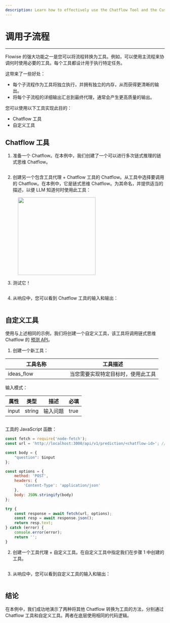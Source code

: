 ```yaml
---
description: Learn how to effectively use the Chatflow Tool and the Custom Tool
---
```


# 调用子流程

***

Flowise 的强大功能之一是您可以将流程转换为工具。例如，可以使用主流程来协调何时使用必要的工具。每个工具都设计用于执行特定任务。

这带来了一些好处：

* 每个子流程作为工具将独立执行，并拥有独立的内存，从而获得更清晰的输出。
* 将每个子流程的详细输出汇总到最终代理，通常会产生更高质量的输出。

您可以使用以下工具实现此目的：

* Chatflow 工具
* 自定义工具


## Chatflow 工具

1. 准备一个 Chatflow。在本例中，我们创建了一个可以进行多次链式推理的链式思维 Chatflow。

<figure><img src="../.gitbook/assets/image (169).png" alt=""><figcaption></figcaption></figure>

2. 创建另一个包含工具代理 + Chatflow 工具的 Chatflow。从工具中选择要调用的 Chatflow。在本例中，它是链式思维 Chatflow。为其命名，并提供适当的描述，以便 LLM 知道何时使用此工具：

<figure><img src="../.gitbook/assets/image (35).png" alt="" width="245"><figcaption></figcaption></figure>

3. 测试它！

<figure><img src="../.gitbook/assets/image (168).png" alt=""><figcaption></figcaption></figure>

4. 从响应中，您可以看到 Chatflow 工具的输入和输出：

<figure><img src="../.gitbook/assets/image (170).png" alt=""><figcaption></figcaption></figure>


## 自定义工具

使用与上述相同的示例，我们将创建一个自定义工具，该工具将调用链式思维 Chatflow 的 [预测 API](../using-flowise/api.md#prediction-api)。

1. 创建一个新工具：

<table><thead><tr><th width="180">工具名称</th><th>工具描述</th></tr></thead><tbody><tr><td>ideas_flow</td><td>当您需要实现特定目标时，使用此工具</td></tr></tbody></table>

输入模式：

<table><thead><tr><th>属性</th><th>类型</th><th>描述</th><th data-type="checkbox">必填</th></tr></thead><tbody><tr><td>input</td><td>string</td><td>输入问题</td><td>true</td></tr></tbody></table>

<figure><img src="../.gitbook/assets/image (95) (1).png" alt=""><figcaption></figcaption></figure>

工具的 JavaScript 函数：

```javascript
const fetch = require('node-fetch');
const url = 'http://localhost:3000/api/v1/prediction/<chatflow-id>'; // 请替换为具体的 chatflow ID

const body = {
	"question": $input
};

const options = {
	method: 'POST',
	headers: {
		'Content-Type': 'application/json'
	},
	body: JSON.stringify(body)
};

try {
	const response = await fetch(url, options);
	const resp = await response.json();
	return resp.text;
} catch (error) {
	console.error(error);
	return '';
}
```

2. 创建一个工具代理 + 自定义工具。在自定义工具中指定我们在步骤 1 中创建的工具。

<figure><img src="../.gitbook/assets/image (97).png" alt=""><figcaption></figcaption></figure>

3. 从响应中，您可以看到自定义工具的输入和输出：

<figure><img src="../.gitbook/assets/image (99).png" alt=""><figcaption></figcaption></figure>


## 结论

在本例中，我们成功地演示了两种将其他 Chatflow 转换为工具的方法，分别通过 Chatflow 工具和自定义工具。两者在底层使用相同的代码逻辑。
